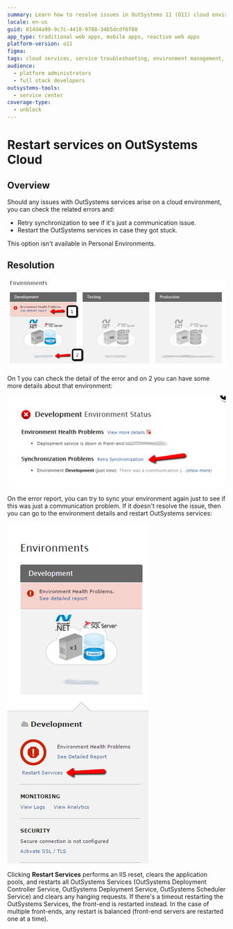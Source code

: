 ```yaml
---
summary: Learn how to resolve issues in OutSystems 11 (O11) cloud environments by retrying synchronization or restarting services.
locale: en-us
guid: 814d4a99-9c7c-4418-9788-34b5dcdf6f88
app_type: traditional web apps, mobile apps, reactive web apps
platform-version: o11
figma:
tags: cloud services, service troubleshooting, environment management, error resolution
audience:
  - platform administrators
  - full stack developers
outsystems-tools:
  - service center
coverage-type:
  - unblock
---
```


# Restart services on OutSystems Cloud


## Overview 

Should any issues with OutSystems services arise on a cloud environment, you can check the related errors and:

* Retry synchronization to see if it's just a communication issue.
* Restart the OutSystems services in case they got stuck.


This option isn't available in Personal Environments.


## Resolution 

![Screenshot highlighting the 'Environment Health Problems' notification and detail button in the OutSystems Cloud interface.](images/restart-cloud-health-lt.png "OutSystems Cloud Environment Health Overview")

On 1 you can check the detail of the error and on 2 you can have some more details about that environment:

![Screenshot showing the 'Development Environment Status' with an error message and a 'Retry Synchronization' option.](images/restart-cloud-status-lt.png "OutSystems Cloud Environment Status and Synchronization")

On the error report, you can try to sync your environment again just to see if this was just a communication problem. If it doesn't resolve the issue, then you can go to the environment details and restart OutSystems services:


![Screenshot of the OutSystems Cloud interface with an option to 'Restart Services' for resolving environment health problems.](images/restart-cloud-lt.png "OutSystems Cloud Environment Restart Services Option")

<div class="info" markdown="1">

Clicking **Restart Services** performs an IIS reset, clears the application pools, and restarts all OutSystems Services (OutSystems Deployment Controller Service, OutSystems Deployment Service, OutSystems Scheduler Service) and clears any hanging requests. If there's a timeout restarting the OutSystems Services, the front-end is restarted instead. In the case of multiple front-ends, any restart is balanced (front-end servers are restarted one at a time). 

</div>
